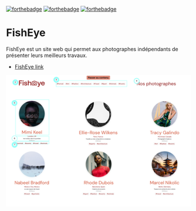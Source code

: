 [![forthebadge](https://forthebadge.com/images/badges/uses-html.svg)](https://forthebadge.com) [![forthebadge](https://forthebadge.com/images/badges/uses-css.svg)](https://forthebadge.com) [![forthebadge](https://forthebadge.com/images/badges/made-with-javascript.svg)](https://forthebadge.com)

# FishEye

FishEye est un site web qui permet aux photographes indépendants de présenter leurs meilleurs travaux. 

- [FishEye link](https://yflly.github.io/YadaLy_6_24062021/index.html)


![The picture](./Fisheye.png "picture")

